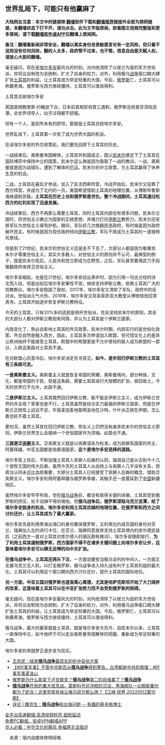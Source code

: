  <!-- 面包屑导航 --> <h2>世界乱局下，可能只有他赢麻了</h2> <p class="notice"><b>大陆网友注意：本文中的链接除 <a href="https://github.com/bannedbook/fanqiang" >翻墙</a>软件下载和<a href="https://github.com/killgcd/justmysocks/blob/master/README.md">翻墙推荐</a>链接外全部为禁网链接，未翻墙状态下打不开，请勿点击。此为文字版禁闻，欲看图文视频完整版和更多禁闻，请下载<a href="https://github.com/bannedbook/fanqiang">翻墙软件或APP</a>后翻墙上禁闻网。</p><p>备注：翻墙看新闻非常安全，翻墙以真实身份发表敏感言论有一定风险，但只看不说则没有任何风险，翻的人太多，政府管不过来，也不管。信息自由是天赋人权，请放心大胆的翻墙。</b></p>  <div class="entry"> <p id="summary">毫无疑问，现在是<a href="https://www.bannedbook.org/bnews/tag/%e5%9f%83%e5%b0%94%e5%a4%9a%e5%ae%89/" class="st_tag internal_tag" rel="tag" title="标签 埃尔多安 下的日志">埃尔多安</a>最风光的时刻，对内他清除了以居兰为首的军方世俗派，并将议会制改为总统制，扩大了自身的权力，对外，利用俄乌<a href="https://www.bannedbook.org/bnews/tag/%E6%88%98%E4%BA%89/" class="st_tag internal_tag" rel="tag" title="标签 战争 下的日志">战争</a>窗口期大肆扩张<a href="https://www.bannedbook.org/bnews/tag/%e5%9c%9f%e8%80%b3%e5%85%b6/" class="st_tag internal_tag" rel="tag" title="标签 土耳其 下的日志">土耳其</a>的利益，让土耳其成为举足轻重的大国，今后，<a href="https://www.bannedbook.org/bnews/tag/%e4%bf%84%e7%bd%97%e6%96%af/" class="st_tag internal_tag" rel="tag" title="标签 俄罗斯 下的日志">俄罗斯</a>亡，土耳其可以称霸黑海，俄罗斯与西方继续僵持，土耳其可以渔翁得利。</p> <p id="conimg">土耳其总统埃尔多安</p> <p>英国首相鲍里斯·约翰逊下台，日本前首相安倍晋三遇刺，俄罗斯总统普京深陷泥潭，全世界领导人，似乎过得都不舒服。</p> <p>但有一个人，是前所未有的舒坦，那就是土耳其总统埃尔多安。</p> <p>世界乱局下，土耳其第一次有了成为世界大国的机会。</p> <p>在谈埃尔多安的外交政策前，我们要先回顾下土耳其的历史。</p> <p>一战结束后，奥斯曼帝国解体，土耳其共和国成立，国父<a href="https://www.bannedbook.org/bnews/tag/%e5%87%af%e6%9c%ab%e5%b0%94/" class="st_tag internal_tag" rel="tag" title="标签 凯末尔 下的日志">凯末尔</a>便定下了土耳其在国际博弈中保持中立的国策，凯末尔这么做是因为吸取了一战的教训，一战，奥斯曼就是因为站错队，遭到了解体的厄运。凯末尔的中立政策，为土耳其赢得了休养生息的机会。</p>  <p>二战，土耳其在最后才参战，加入了反法西斯阵营，冷战开始后，凯末尔又投靠了西方阵营，并成为了北约的一员，美国希望借助土耳其的地理位置，从博斯布鲁斯海峡遏制苏联。<strong>土耳其在历史上也和俄罗斯是世仇，整个冷战期间，土耳其通过吃西方的红利实现了迅速发展。</strong></p> <p>冷战结束后，西方不再那么需要土耳其，同时土耳其内部也有很多问题，凯末尔立国时，将世俗主义确立为国家的正统思想，并竭力打压<a href="https://www.bannedbook.org/bnews/tag/%e4%bc%8a%e6%96%af%e5%85%b0/" class="st_tag internal_tag" rel="tag" title="标签 伊斯兰 下的日志">伊斯兰</a>教势力，凯末尔还安排军队为世俗主义保驾护航。期间，军队好几次推翻民选政府，有时候是因为政府破坏民主，有时候是因为现任政府倾向<a href="https://www.bannedbook.org/bnews/tag/%e4%bc%8a%e6%96%af%e5%85%b0%e6%95%99/" class="st_tag internal_tag" rel="tag" title="标签 伊斯兰教 下的日志">伊斯兰教</a>，军队干政成为土耳其的一道独特风景线。</p> <p>但是到了21世纪，凯末尔的世俗主义还是走不下去了，大部分人都是因为敬重凯末尔才尊重世俗主义，其实大多数人，对世俗主义的原则并不认可，最典型的例子，就是凯末尔死后，人民共和党立即成为在野党，之后，军队甚至要用武力手段推翻政府来捍卫世俗主义。</p> <p>埃尔多安崛起，也是在21世纪，埃尔多安初出茅庐时，因为引用一句古兰经的诗文而入狱，但是出狱后埃尔多安秉性不改，继续支持伊斯兰教，依靠土耳其广大的信教群众，埃尔多安稳固了政权，2017年，埃尔多安又清除了军队、政府中的反对派，世俗派元气大伤，2019年，埃尔多安又将圣索菲亚大教堂从博物馆改回清真寺。土耳其开始逐步恢复伊斯兰教特征。</p> <p>今天的土耳其，只有20%多的选民是铁杆世俗派，完全坚持凯末尔的原则，其余的大部分人都对伊斯兰教抱有同情，并认为土耳其是个伊斯兰国家。</p> <p>内政变化了，势必会影响土耳其的外交政策，凯末尔时期，内部实行的是世俗化政策，外交自然是融入西方，因此，土耳其多次申请加入欧盟，但可惜文化上的差异让欧洲始终不能接受土耳其，欧盟中的希腊更是不允许曾经的敌人成为欧盟的一部分，入欧这条路对土耳其不通。</p> <p>在对欧盟心灰意冷后，埃尔多安决定另寻高见，<strong>如今，逐步回归伊斯兰教的土耳其有三条路可走。</strong></p>  <p><strong>一是奥斯曼主义。</strong>奥斯曼主义就是恢复帝国的荣耀，奥斯曼境内，部分种族，文化，都是帝国的子民，但是这条路，需要土耳其进行大规模的扩张，收回故土，今天的世界已不允许，此路不通。</p> <p><strong>二是伊斯兰主义。</strong>土耳其既然回归伊斯兰教，能不能走伊斯兰主义，成为伊斯兰世界的共主呢？答案也是不行，土耳其虽然是综合实力最强的伊斯兰国家，但是在伊斯兰正统性上远远不足，毕竟麦加麦地那两圣地在沙特，什叶派正统在伊朗，怎么着也轮不着土耳其。</p> <p>更何况，虽然土耳其在回归伊斯兰教，但名义上仍然没有废弃凯末尔的世俗主义原则，伊斯兰世界怎么会接纳一个世俗国家作为领袖。此路也不通。</p> <p><strong>三就是泛<a href="https://www.bannedbook.org/bnews/tag/%E7%AA%81%E5%8E%A5/" class="st_tag internal_tag" rel="tag" title="标签 突厥 下的日志">突厥</a>主义</strong>。泛突厥主义就是以突厥语系为标准，成为突厥系国家的共主，阿塞拜疆，中亚五国都是突厥语国家，<strong>这个是埃尔多安选择的道路。</strong></p> <p>埃尔多安上任后，不断加强土耳其人突厥人后裔的认同，强调自己是从古到今十几个游牧王国的伟大后裔，虽然今天的土耳其人从血统上与突厥人几乎没有关系，但政治认同永远比血统重要，大部分土耳其人已经接受了突厥人后裔的概念，借助泛突厥主义，埃尔多安利用阿塞拜疆与俄罗斯争雄，其触手还一度蔓延到了<span class='wp_keywordlink_affiliate'><a href="https://www.bannedbook.org/" title="中国" target="_blank">中国</a></span>新疆地区。</p> <p>虽然埃尔多安早早布局，但在<a href="https://www.bannedbook.org/bnews/tag/%e4%bf%84%e4%b9%8c%e6%88%98%e4%ba%89/" class="st_tag internal_tag" rel="tag" title="标签 俄乌战争 下的日志">俄乌战争</a>前，都没有取得关键的进展，土耳其受到俄罗斯的挤压，处于动弹不得的境地，但<strong>俄乌战争后，俄罗斯深陷乌克兰泥潭，给了埃尔多安脱身的机会，埃尔多安利用土耳其优越的地理位置，在俄罗斯和西方之间讨价还价，让土耳其成为了最大赢家。</strong></p> <p><strong></strong></p>  <p>埃尔多安先是利用黑海出海口的身份要挟俄罗斯，又利用北约成员国的身份对芬兰、瑞典加入北约进行卡位，在芬兰、瑞典同意放弃支持土耳其境内的库尔德武装后（之前西方一直对土耳其对库尔德人的镇压颇有微词），埃尔多安随即放行，<strong>为了利用土耳其遏制俄罗斯，西方国家不得不在诸多关键问题上向埃尔多安让步，这意味着埃尔多安可以肆无忌惮的向中东扩张。</strong></p> <p><strong>在俄乌战争中，土耳其还两头下注</strong>，一方面说要担当俄乌谈判的中间人，一方面又支援乌克兰无人机，以打击俄罗斯，俄乌战争进入持久战有利于土耳其利益的最大化，土耳其可以利用这个窗口期向西方讨价还价，提升土耳其的国际地位。</p> <p><strong>另一方面，中亚五国对俄罗斯也逐渐离心离德，尤其是哈萨克斯坦开始了大刀阔斧的改革，这意味着土耳其可以在中亚扩张势力而不会受到俄罗斯的阻碍。</strong></p> <p>毫无疑问，现在是埃尔多安最风光的时刻，对内他清除了以居兰为首的军方世俗派，并将议会制改为总统制，扩大了自身的权力，对外，利用俄乌战争窗口期大肆扩张土耳其的利益，让土耳其成为举足轻重的大国，今后，俄罗斯亡，土耳其可以称霸黑海，俄罗斯与西方继续僵持，土耳其可以渔翁得利。</p> <p>俄乌战争，最大的赢家就是土耳其，就是埃尔多安大苏丹，自凯末尔以来，土耳其一直保持中立，如今他终于可以走出奥斯曼帝国解体的阴霾，重新成为举足轻重的大国。</p> <p>埃尔多安的帝国梦正逐步变为现实。</p> <div id="taboola-mid-1"></div>  <ul class='op-related-articles' title='相关阅读'> <li><a href='https://www.bannedbook.org/bnews/comments/20220715/1758607.html' target='_blank'>王庆民：结束<b>俄乌战争</b>最现实的折中妥协方案</a></li> <li><a href='https://www.bannedbook.org/bnews/bannedvideo/20220714/1758297.html' target='_blank'>【#时事军事】不管中共能否从<b>俄乌战争</b>得到警告，台湾都是中共的南墙｜#时事军事夏洛山</a></li> <li><a href='https://www.bannedbook.org/bnews/bannedvideo/20220712/1757317.html' target='_blank'>俄罗斯为什么能拿下卢甘斯克？<b>俄乌战争</b>第二阶段谁赢了？<b>俄乌战争</b></a></li> <li><a href='https://www.bannedbook.org/bnews/bannedvideo/20220712/1757210.html' target='_blank'><b>俄乌战争</b>开局的重大信息战、莫斯科号巡洋舰的沉没、黑海舰队一众舰艇重创都为了蛇岛！这里究竟有啥让俄乌双方那么拼？【江峰·视界 20220512第10期】</a></li> <li><a href='https://www.bannedbook.org/bnews/ssgc/20220711/1756925.html' target='_blank'>评论 | 魏京生：<b>俄乌战争</b>和台海问题 -- 有趣的基辛格博士</a></li> </ul> <p class="texttj"> <a href="https://github.com/bannedbook/fanqiang/wiki/V2ray%E6%9C%BA%E5%9C%BA" target="_blank">全平台高速翻墙:高清视频秒开,超低延迟</a><br/> <a href="https://github.com/bannedbook/fanqiang/wiki/%E7%A6%81%E9%97%BB%E7%BD%91%E5%AE%89%E5%8D%93%E7%BF%BB%E5%A2%99%E6%96%B0%E9%97%BBAPP" target="_blank">免费PC翻墙、安卓VPN翻墙APP</a><br/> <a href="https://www.bannedbook.org/bnews/comments/20220220/1694796.html" target="_blank">华人必看：中华文化的飓风 幸福感无法描述</a> </p> <p class="src-info">　来源：墙内自媒体修明经略 </p><a name='sharetosocial'></a>  <div style="margin-bottom:5px;padding-bottom:5px;clear:both"> <div id="archive-pix-1" class="banner-ads"> <!-- AuctionX Display platform tag START --> <div id="27602x728x90x621x_ADSLOT1" clicktrack="%%CLICK_URL_ESC%%"></div>  <!-- AuctionX Display platform tag END --> </div> <div id="archive-pix-2" class="banner-ads"> <!-- AuctionX Display platform tag START --> <div id="27556x300x250x621x_ADSLOT1" clicktrack="%%CLICK_URL_ESC%%" style="margin:0 auto;text-align:center"></div>  <!-- AuctionX Display platform tag END --> </div> </div>  <div id="archive-pix-1" class="banner-ads"> <!-- AuctionX Display platform tag START --> <div id="27603x728x90x621x_ADSLOT1" clicktrack="%%CLICK_URL_ESC%%"></div>  <!-- AuctionX Display platform tag END --> </div> </div><!--END ENTRY--> 